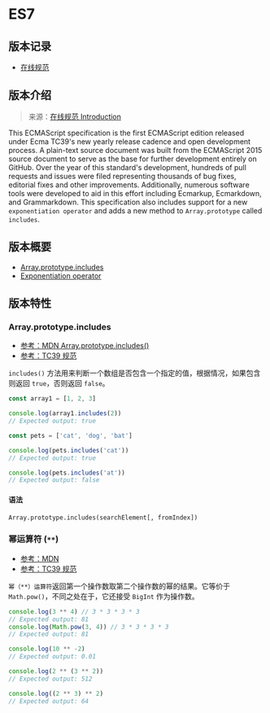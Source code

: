 # ES7

## 版本记录

- [在线规范](https://262.ecma-international.org/7.0/)

## 版本介绍

> 来源：[在线规范 Introduction](https://262.ecma-international.org/7.0/#)

This ECMAScript specification is the first ECMAScript edition released under Ecma TC39's new yearly release cadence and open development process. A plain-text source document was built from the ECMAScript 2015 source document to serve as the base for further development entirely on GitHub. Over the year of this standard's development, hundreds of pull requests and issues were filed representing thousands of bug fixes, editorial fixes and other improvements. Additionally, numerous software tools were developed to aid in this effort including Ecmarkup, Ecmarkdown, and Grammarkdown. This specification also includes support for a new `exponentiation operator` and adds a new method to `Array.prototype` called `includes`.

## 版本概要

- [Array.prototype.includes](https://github.com/tc39/proposal-Array.prototype.includes)
- [Exponentiation operator](https://github.com/tc39/proposal-exponentiation-operator)

## 版本特性

### Array.prototype.includes

- [参考：MDN Array.prototype.includes()](https://developer.mozilla.org/zh-CN/docs/Web/JavaScript/Reference/Global_Objects/Array/includes)
- [参考：TC39 规范](https://tc39.es/ecma262/multipage/indexed-collections.html#sec-array.prototype.includes)

`includes()` 方法用来判断一个数组是否包含一个指定的值，根据情况，如果包含则返回 `true`，否则返回 `false`。

```js
const array1 = [1, 2, 3]

console.log(array1.includes(2))
// Expected output: true

const pets = ['cat', 'dog', 'bat']

console.log(pets.includes('cat'))
// Expected output: true

console.log(pets.includes('at'))
// Expected output: false
```

#### 语法

`Array.prototype.includes(searchElement[, fromIndex])`

### 幂运算符 (`**`)

- [参考：MDN](https://developer.mozilla.org/zh-CN/docs/Web/JavaScript/Reference/Operators/Exponentiation)
- [参考：TC39 规范](https://tc39.es/ecma262/multipage/ecmascript-language-expressions.html#sec-exp-operator)

`幂（**）运算符`返回第一个操作数取第二个操作数的幂的结果。它等价于 `Math.pow()`，不同之处在于，它还接受 `BigInt` 作为操作数。

```js
console.log(3 ** 4) // 3 * 3 * 3 * 3
// Expected output: 81
console.log(Math.pow(3, 4)) // 3 * 3 * 3 * 3
// Expected output: 81

console.log(10 ** -2)
// Expected output: 0.01

console.log(2 ** (3 ** 2))
// Expected output: 512

console.log((2 ** 3) ** 2)
// Expected output: 64
```

